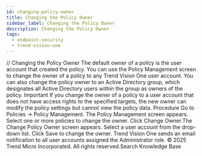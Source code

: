 ```yaml
---
id: changing-policy-owner
title: Changing the Policy Owner
sidebar_label: Changing the Policy Owner
description: Changing the Policy Owner
tags:
  - endpoint-security
  - trend-vision-one
---
```


/*<![CDATA[*/ $('#title').html($('meta[name=map-description]').attr('content')); /*]]>*/ Changing the Policy Owner The default owner of a policy is the user account that created the policy. You can use the Policy Management screen to change the owner of a policy to any Trend Vision One user account. You can also change the policy owner to an Active Directory group, which designates all Active Directory users within the group as owners of the policy. Important If you change the owner of a policy to a user account that does not have access rights to the specified targets, the new owner can modify the policy settings but cannot view the policy data. Procedure Go to Policies → Policy Management. The Policy Management screen appears. Select one or more policies to change the owner. Click Change Owner.The Change Policy Owner screen appears. Select a user account from the drop-down list. Click Save to change the owner. Trend Vision One sends an email notification to all user accounts assigned the Administrator role. © 2025 Trend Micro Incorporated. All rights reserved.Search Knowledge Base